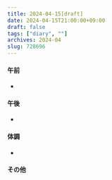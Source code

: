 ```yaml
---
title: 2024-04-15[draft]
date: 2024-04-15T21:00:00+09:00
draft: false
tags: ["diary", ""]
archives: 2024-04
slug: 728696
---
```

#### 午前
- 
#### 午後
- 
#### 体調
- 
#### その他